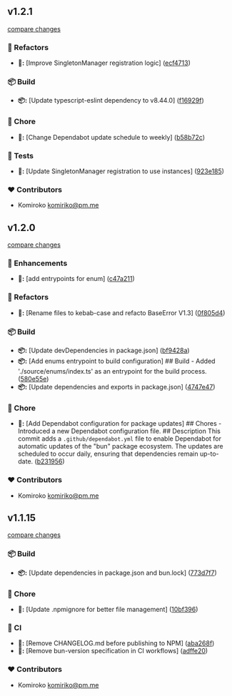 
## v1.2.1

[compare changes](https://github.com/NowaraJS/singleton-manager/compare/v1.2.0...v1.2.1)

### 🧹 Refactors

- **🧹:** [Improve SingletonManager registration logic] ([ecf4713](https://github.com/NowaraJS/singleton-manager/commit/ecf4713))

### 📦 Build

- **📦:** [Update typescript-eslint dependency to v8.44.0] ([f16929f](https://github.com/NowaraJS/singleton-manager/commit/f16929f))

### 🦉 Chore

- **🦉:** [Change Dependabot update schedule to weekly] ([b58b72c](https://github.com/NowaraJS/singleton-manager/commit/b58b72c))

### 🧪 Tests

- **🧪:** [Update SingletonManager registration to use instances] ([923e185](https://github.com/NowaraJS/singleton-manager/commit/923e185))

### ❤️ Contributors

- Komiroko <komiriko@pm.me>

## v1.2.0

[compare changes](https://github.com/NowaraJS/singleton-manager/compare/v1.1.15...v1.2.0)

### 🚀 Enhancements

- **🚀:** [add entrypoints for enum] ([c47a211](https://github.com/NowaraJS/singleton-manager/commit/c47a211))

### 🧹 Refactors

- **🧹:** [Rename files to kebab-case and refacto BaseError V1.3] ([0f805d4](https://github.com/NowaraJS/singleton-manager/commit/0f805d4))

### 📦 Build

- **📦:** [Update devDependencies in package.json] ([bf9428a](https://github.com/NowaraJS/singleton-manager/commit/bf9428a))
- **📦:** [Add enums entrypoint to build configuration] ## Build - Added './source/enums/index.ts' as an entrypoint for the build process. ([580e55e](https://github.com/NowaraJS/singleton-manager/commit/580e55e))
- **📦:** [Update dependencies and exports in package.json] ([4747e47](https://github.com/NowaraJS/singleton-manager/commit/4747e47))

### 🦉 Chore

- **🦉:** [Add Dependabot configuration for package updates] ## Chores - Introduced a new Dependabot configuration file. ## Description This commit adds a `.github/dependabot.yml` file to enable Dependabot for automatic updates of the "bun" package ecosystem. The updates are scheduled to occur daily, ensuring that dependencies remain up-to-date. ([b231956](https://github.com/NowaraJS/singleton-manager/commit/b231956))

### ❤️ Contributors

- Komiroko <komiriko@pm.me>

## v1.1.15

[compare changes](https://github.com/NowaraJS/singleton-manager/compare/v1.1.14...v1.1.15)

### 📦 Build

- **📦:** [Update dependencies in package.json and bun.lock] ([773d7f7](https://github.com/NowaraJS/singleton-manager/commit/773d7f7))

### 🦉 Chore

- **🦉:** [Update .npmignore for better file management] ([10bf396](https://github.com/NowaraJS/singleton-manager/commit/10bf396))

### 🤖 CI

- **🤖:** [Remove CHANGELOG.md before publishing to NPM] ([aba268f](https://github.com/NowaraJS/singleton-manager/commit/aba268f))
- **🤖:** [Remove bun-version specification in CI workflows] ([adffe20](https://github.com/NowaraJS/singleton-manager/commit/adffe20))

### ❤️ Contributors

- Komiroko <komiriko@pm.me>

